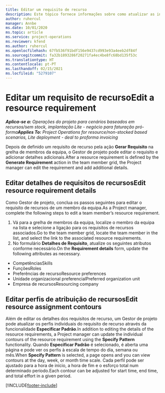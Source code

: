```yaml
---
title: Editar um requisito de recurso
description: Este tópico fornece informações sobre como atualizar as informações de requisitos de recursos.
author: ruhercul
manager: Annbe
ms.date: 10/01/2020
ms.topic: article
ms.service: project-operations
ms.reviewer: kfend
ms.author: ruhercul
ms.openlocfilehash: 67fb536f91bdf156e9437cd993e93a4eeb2df84f
ms.sourcegitcommit: fa32b1893286f20271fa4ec4be8fc68bd135f53c
ms.translationtype: HT
ms.contentlocale: pt-PT
ms.lasthandoff: 02/15/2021
ms.locfileid: "5279107"
---
```

# <a name="edit-a-resource-requirement"></a><span data-ttu-id="f6191-103">Editar um requisito de recurso</span><span class="sxs-lookup"><span data-stu-id="f6191-103">Edit a resource requirement</span></span>

<span data-ttu-id="f6191-104">_**Aplica-se a:** Operações do projeto para cenários baseados em recursos/sem stock, implantação Lite - negócio para faturação pró-forma_</span><span class="sxs-lookup"><span data-stu-id="f6191-104">_**Applies To:** Project Operations for resource/non-stocked based scenarios, Lite deployment - deal to proforma invoicing_</span></span>

<span data-ttu-id="f6191-105">Depois de definido um requisito de recurso pela ação **Gerar Requisito** na grelha de membros da equipa, o Gestor de projeto pode editar o requisito e adicionar detalhes adicionais.</span><span class="sxs-lookup"><span data-stu-id="f6191-105">After a resource requirement is defined by the **Generate Requirement** action in the team member grid, the Project manager can edit the requirement and add additional details.</span></span>

## <a name="edit-resource-requirement-details"></a><span data-ttu-id="f6191-106">Editar detalhes de requisitos de recursos</span><span class="sxs-lookup"><span data-stu-id="f6191-106">Edit resource requirement details</span></span>

<span data-ttu-id="f6191-107">Como Gestor de projeto, conclua os passos seguintes para editar o requisito de recursos de um membro da equipa.</span><span class="sxs-lookup"><span data-stu-id="f6191-107">As a Project manager, complete the following steps to edit a team member’s resource requirement.</span></span>

1. <span data-ttu-id="f6191-108">Vá para a grelha de membros da equipa, localize o membro da equipa na lista e selecione a ligação para os requisitos de recursos associados.</span><span class="sxs-lookup"><span data-stu-id="f6191-108">Go to the team member grid, locate the team member in the list, and select the link to the associated resource requirements.</span></span>
2. <span data-ttu-id="f6191-109">No formulário **Detalhes de Requisito**, atualize os seguintes atributos conforme necessário.</span><span class="sxs-lookup"><span data-stu-id="f6191-109">On the **Requirement details** form, update the following attributes as necessary.</span></span>

- <span data-ttu-id="f6191-110">Competências</span><span class="sxs-lookup"><span data-stu-id="f6191-110">Skills</span></span>
- <span data-ttu-id="f6191-111">Funções</span><span class="sxs-lookup"><span data-stu-id="f6191-111">Roles</span></span>
- <span data-ttu-id="f6191-112">Preferências de recurso</span><span class="sxs-lookup"><span data-stu-id="f6191-112">Resource preferences</span></span>
- <span data-ttu-id="f6191-113">Unidade organizacional preferencial</span><span class="sxs-lookup"><span data-stu-id="f6191-113">Preferred organization unit</span></span>
- <span data-ttu-id="f6191-114">Empresa de recursos</span><span class="sxs-lookup"><span data-stu-id="f6191-114">Resourcing company</span></span>

## <a name="edit-resource-assignment-contours"></a><span data-ttu-id="f6191-115">Editar perfis de atribuição de recursos</span><span class="sxs-lookup"><span data-stu-id="f6191-115">Edit resource assignment contours</span></span>

<span data-ttu-id="f6191-116">Além de editar os detalhes dos requisitos de recurso, um Gestor de projeto pode atualizar os perfis individuais do requisito de recurso através da funcionalidade **Especificar Padrão**.</span><span class="sxs-lookup"><span data-stu-id="f6191-116">In addition to editing the details of the resource requirements, a Project manager can update the individual contours of the resource requirement using the **Specify Pattern** functionality.</span></span> <span data-ttu-id="f6191-117">Quando **Especificar Padrão** é selecionado, é aberta uma página e pode ver os perfis à escala de tempo do dia, semana ou mês.</span><span class="sxs-lookup"><span data-stu-id="f6191-117">When **Specify Pattern** is selected, a page opens and you can view contours at the day, week, or month time scale.</span></span> <span data-ttu-id="f6191-118">Cada perfil pode ser ajustado para a hora de início, a hora de fim e o esforço total num determinado período.</span><span class="sxs-lookup"><span data-stu-id="f6191-118">Each contour can be adjusted for start time, end time, and total effort in a given period.</span></span>

[!INCLUDE[footer-include](../includes/footer-banner.md)]